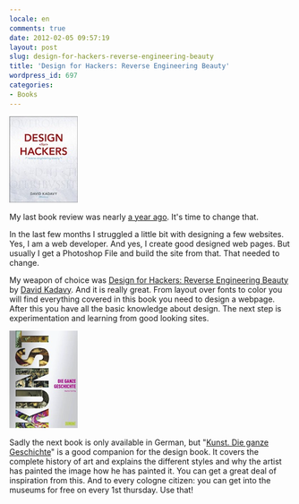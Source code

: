 ```yaml
---
locale: en
comments: true
date: 2012-02-05 09:57:19
layout: post
slug: design-for-hackers-reverse-engineering-beauty
title: 'Design for Hackers: Reverse Engineering Beauty'
wordpress_id: 697
categories:
- Books
---
```


[![](/images/2012-02-05-design-for-hackers-reverse-engineering-beauty/412sgxtpoml1.jpeg)](http://www.amazon.de/gp/product/1119998956/ref=as_li_ss_tl?ie=UTF8&tag=wannawork-21&linkCode=as2&camp=1638&creative=19454&creativeASIN=1119998956) 

My last book review was nearly [a year ago](http://bitboxer.de/2011/03/23/javascript-the-good-parts/). 
It's time to change that.

In the last few months I struggled a little bit with designing a few websites.
Yes, I am a web developer. And yes, I create good designed web pages. But
usually I get a Photoshop File and build the site from that. That needed to
change. 

My weapon of choice was [Design for Hackers: Reverse Engineering Beauty](http://www.amazon.de/gp/product/1119998956/ref=as_li_ss_tl?ie=UTF8&tag=wannawork-21&linkCode=as2&camp=1638&creative=19454&creativeASIN=1119998956)
by [David Kadavy](http://www.kadavy.net/). And it is really great. From layout
over fonts to color you will find everything covered in this book you need to
design a webpage. After this you have all the basic knowledge about design. The
next step is experimentation and learning from good looking sites.

[![](/images/2012-02-05-design-for-hackers-reverse-engineering-beauty/kunst.png)](http://www.amazon.de/gp/product/3832193855/ref=as_li_ss_tl?ie=UTF8&tag=wannawork-21&linkCode=as2&camp=1638&creative=19454&creativeASIN=3832193855) 

Sadly the next book is only available in German, but "[Kunst. Die ganze Geschichte](http://www.amazon.de/gp/product/3832193855/ref=as_li_ss_tl?ie=UTF8&tag=wannawork-21&linkCode=as2&camp=1638&creative=19454&creativeASIN=3832193855)"
is a good companion for the design book. It covers the complete history of art
and explains the different styles and why the artist has painted the image how
he has painted it. You can get a great deal of inspiration from this. And to
every cologne citizen: you can get into the museums for free on every 1st
thursday. Use that!
